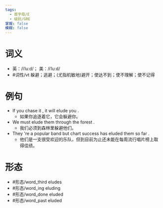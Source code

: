 ```yaml
---
tags:
  - 首字母/E
  - 级别/GRE
掌握: false
模糊: false
---
```

# 词义
- 英：/iˈluːd/； 美：/iˈluːd/
- #词性/vt  躲避；逃避；(尤指机敏地)避开；使达不到；使不理解；使不记得
# 例句
- If you chase it , it will elude you .
	- 如果你追逐着它，它会躲避你。
- We must elude them through the forest .
	- 我们必须到森林里躲避他们。
- They 're a popular band but chart success has eluded them so far .
	- 他们是一支很受欢迎的乐队，但到目前为止还未能在每周流行唱片榜上取得佳绩。
# 形态
- #形态/word_third eludes
- #形态/word_ing eluding
- #形态/word_done eluded
- #形态/word_past eluded
